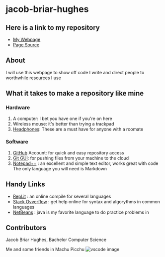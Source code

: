 # jacob-briar-hughes
<!---
just a comment from here on the ground
I call my machine the ground because it's not the cloud
-->
## Here is a link to my repository

- [My Webpage](https://chocolatethunda.github.io/jacob-briar-hughes "My Introductory Webpage")
- [Page Source](https://github.com/ChocolateThundA/jacob-briar-hughes "My Pages Source Code")

## About 
I will use this webpage to show off code I write and direct people to worthwhile resources I use

## What it takes to make a repository like mine
### Hardware

1. A computer: I bet you have one if you're on here
1. Wireless mouse: it's  better than trying a trackpad
1. [Headphones](https://www.skullcandy.com/shop/earbuds/jib-with-microphone?optionId=6938 "My Favorite Type"): These are a must have for anyone with a roomate

### Software

1. [GitHub](https://github.com/ "Make yours!") Account: for quick and easy repository access
1. [Git GUI](https://gitforwindows.org/ "To Download"): for pushing files from your machine to the cloud
1. [Notepad++](https://notepad-plus-plus.org/download/v7.6.2.html "Download Here") : an excellent and simple text editor, works great with code
The only language you will need is Markdown

## Handy Links

- [Repl.it](https://repl.it/ "compilers") : an online compile for several languages
- [Stack Ovverflow](https://stackoverflow.com/ "ask and answer") : get help online for syntax and algorythms in common languages
- [NetBeans](https://netbeans.org/downloads/ "java compiler") : java is my favorite language to do practice problems in

## Contributors

Jacob Briar Hughes, Bachelor Computer Science 

Me and some friends in Machu Picchu
![vscode image](https://github.com/ChocolateThundA/jacob_briar_hughes/blob/master/Pals.JPG?raw=true "I'm the one in the back")



